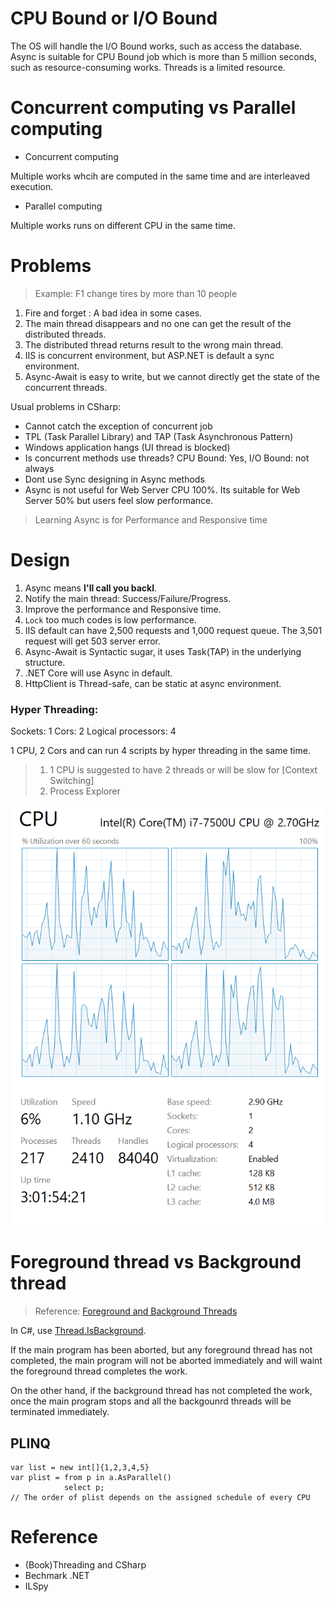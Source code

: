 # CPU Bound or I/O Bound

The OS will handle the I/O Bound works, such as access the database.
Async is suitable for CPU Bound job which is more than 5 million seconds, such as resource-consuming works.
Threads is a limited resource.

# Concurrent computing vs Parallel computing

- Concurrent computing

Multiple works whcih are computed in the same time and are interleaved execution.

- Parallel computing

Multiple works runs on different CPU in the same time.

# Problems

> Example: F1 change tires by more than 10 people

1. Fire and forget : A bad idea in some cases.
2. The main thread disappears and no one can get the result of the distributed threads.
3. The distributed thread returns result to the wrong main thread.
4. IIS is concurrent environment, but ASP.NET is default a sync environment.
5. Async-Await is easy to write, but we cannot directly get the state of the concurrent threads.


Usual problems in CSharp:

- Cannot catch the exception of concurrent job
- TPL (Task Parallel Library) and TAP (Task Asynchronous Pattern)
- Windows application hangs (UI thread is blocked)
- Is concurrent methods use threads? CPU Bound: Yes, I/O Bound: not always
- Dont use Sync designing in Async methods
- Async is not useful for Web Server CPU 100%. Its suitable for Web Server 50% but users feel slow performance. 




> Learning Async is for Performance and Responsive time

# Design

1. Async means **I'll call you backl**.
2. Notify the main thread: Success/Failure/Progress.
3. Improve the performance and Responsive time.
4. `Lock` too much codes is low performance.
5. IIS default can have 2,500 requests and 1,000 request queue. The 3,501 request will get 503 server error. 
6. Async-Await is Syntactic sugar, it uses Task(TAP) in the underlying structure.
7. .NET Core will use Async in default.
8. HttpClient is Thread-safe, can be static at async environment.


### Hyper Threading: 

Sockets: 1
Cors: 2
Logical processors: 4

1 CPU, 2 Cors and can run 4 scripts by hyper threading in the same time.

> 1. 1 CPU is suggested to have 2 threads or will be slow for [Context Switching]
> 2. Process Explorer


![](assets/001.png)

# Foreground thread vs Background thread

> Reference: [Foreground and Background Threads](https://docs.microsoft.com/en-us/dotnet/standard/threading/foreground-and-background-threads)

In C#, use [Thread.IsBackground](https://docs.microsoft.com/en-us/dotnet/api/system.threading.thread.isbackground?view=netframework-4.7.2).

If the main program has been aborted, but any foreground thread has not completed, the main program will not be aborted immediately and will waint the foreground thread completes the work.

On the other hand, if the background thread has not completed the work, once the main program stops and all the backgounrd threads will be terminated immediately.


## PLINQ

```
var list = new int[]{1,2,3,4,5}
var plist = from p in a.AsParallel()
            select p;
// The order of plist depends on the assigned schedule of every CPU
```


# Reference

- (Book)Threading and CSharp
- Bechmark .NET
- ILSpy
